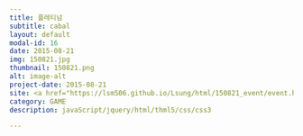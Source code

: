 ```yaml
---
title: 플레티넘
subtitle: cabal
layout: default
modal-id: 16
date: 2015-08-21
img: 150821.jpg
thumbnail: 150821.png
alt: image-alt
project-date: 2015-08-21
site: <a href="https://lsm506.github.io/Lsung/html/150821_event/event.html" target="_blank">Go</a>
category: GAME
description: javaScript/jquery/html/thml5/css/css3

---
```

